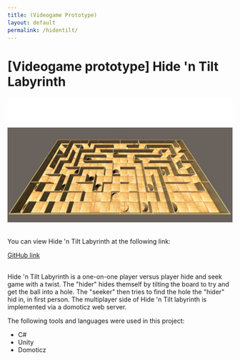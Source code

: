 ```yaml
---
title: (Videogame Prototype)
layout: default
permalink: /hidentilt/
---
```

<h1 class="row justify-content-center"> [Videogame prototype] Hide 'n Tilt Labyrinth</h1>

<div class="row justify-content-center">
  <img src="/assets/images/hidentilt/hidentiltbanner.png">
</div>


<br>
<div class="row justify-content-center">
  <p>You can view Hide 'n Tilt Labyrinth at the following link:</p>
</div>
<div class="row justify-content-around">
  <a href="https://github.com/Joey-Einerhand/HideNTiltLabyrinth" class="btn btn-primary">GitHub link</a>
</div>

<br>

<p>
  Hide 'n Tilt Labyrinth is a one-on-one player versus player hide and seek game with a twist. The "hider" hides themself by tilting the board to try and get the ball into a hole. The "seeker" then tries to find the hole the "hider" hid in, in first person.
  The multiplayer side of Hide 'n Tilt labyrinth is implemented via a domoticz web server.
</p>

<p>The following tools and languages were used in this project:</p>
<ul>
  <li>C#</li>
  <li>Unity</li>
  <li>Domoticz</li>
</ul>